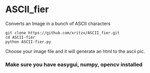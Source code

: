 # ASCII_fier
Converts an Image in a bunch of ASCII characters
```
git clone https://github.com/xritzx/ASCII_fier.git
cd ASCII-fier
python ASCII-fier.py
```
Choose your image file and it will generate an html to the ascii pic.
### Make sure you have easygui, numpy, opencv installed
